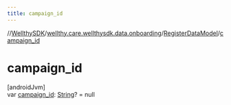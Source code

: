 ```yaml
---
title: campaign_id
---
```

//[WellthySDK](../../../index.html)/[wellthy.care.wellthysdk.data.onboarding](../index.html)/[RegisterDataModel](index.html)/[campaign_id](campaign_id.html)



# campaign_id



[androidJvm]\
var [campaign_id](campaign_id.html): [String](https://kotlinlang.org/api/latest/jvm/stdlib/kotlin/-string/index.html)? = null




